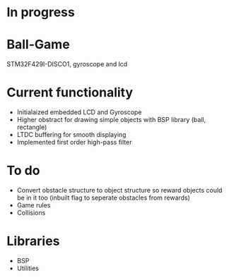 # In progress

# Ball-Game
STM32F429I-DISCO1, gyroscope and lcd

# Current functionality
- Initialaized embedded LCD and Gyroscope
- Higher obstract for drawing simple objects with BSP library (ball, rectangle)
- LTDC buffering for smooth displaying
- Implemented first order high-pass filter

# To do
- Convert obstacle structure to object structure so reward objects could be in it too (inbuilt flag to seperate obstacles from rewards)
- Game rules
- Collisions

# Libraries
- BSP
- Utilities
